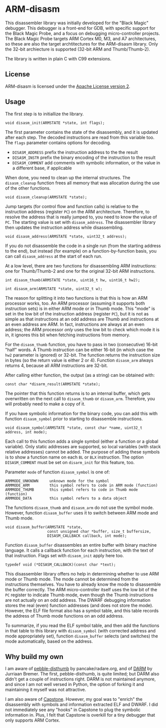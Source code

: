 # ARM-disasm

This disassembler library was initially developed for the "Black Magic" debugger. This debugger is a front-end for GDB, with specific support for the Black Magic Probe, and a focus on debugging micro-controller projects. The Black Magic Probe targets ARM Cortex M0, M3, and A7 architectures, so these are also the target archtitectures for the ARM-disasm library. Only the 32-bit archiecture is supported (32-bit ARM and Thumb/Thumb-2).

The library is written in plain C with C99 extensions.

## License

ARM-disasm is licensed under the [Apache License version 2](https://www.apache.org/licenses/LICENSE-2.0).

## Usage

The first step is to initiallize the library.

    void disasm_init(ARMSTATE *state, int flags);

The first parameter contains the state of the disassembly, and it is updated after each step. The decoded instructions are read from this variable too. The `flags` parameter contains options for decoding.

* `DISASM_ADDRESS`  prefix the instruction address to the the result
* `DISASM_INSTR`    prefix the binary encoding of the instruction to the result
* `DISASM_COMMENT`  add comments with symbolic information, or the value in a different base, if applicable

When done, you need to clean up the internal structures. The `disasm_cleanup` function frees all memory that was allocation during the use of the other functions.

    void disasm_cleanup(ARMSTATE *state);

Jump targets (for control flow and function calls) is relative to the instruction address (register `PC`) on the ARM architecture. Therefore, to resolve the address that is really jumped to, you need to know the value of `PC`. The starting value is set with `disasm_address`. The disassembler library then updates the instruction address while disassembling.

    void disasm_address(ARMSTATE *state, uint32_t address);

If you do not disassemble the code in a single run (from the starting address to the end), but instead (for example) on a function-by-function basis, you can call `disasm_address` at the start of each run.

At a low level, there are two functions for disassembling ARM instructions: one for Thumb/Thumb-2 and one for the original 32-bit ARM instructions.

    int disasm_thumb(ARMSTATE *state, uint16_t hw, uint16_t hw2);

    int disasm_arm(ARMSTATE *state, uint32_t w);

The reason for splitting it into two functions is that this is how an ARM processor works, too. An ARM processor (assuming it supports both instruction sets) is in either ARM mode or in Thumb mode. This "mode" is set in the low bit of the instruction address (register `PC`), but it is not as simple as that instructions at an odd address are Thumb and instructions at an even address are ARM. In fact, instructions are always at an even address; the ARM processor *only* uses the low bit to check which mode it is in, it ignores this bit when fetching instructions from memory.

For the `disasm_thumb` function, you have to pass in two (consecutive) 16-bit "half" words. A Thumb instruction can be either 16-bit (in which case the `hw2` parameter is ignored) or 32-bit. The function returns the instruction size in bytes (so the return value is either 2 or 4). Function `disasm_arm` always returns 4, because all ARM instructions are 32-bit.

After calling either function, the output (as a string) can be obtained with:

    const char *disarm_result(ARMSTATE *state);

The pointer that this function returns is to an internal buffer, which gets overwritten on the next call to `disasm_thumb` or `disasm_arm`. Therefore, you will probably need to make a copy of it.

If you have symbolic information for the binary code, you can add this with function `disasm_symbol` prior to starting to disassemble instructions.

    void disasm_symbol(ARMSTATE *state, const char *name, uint32_t address, int mode);

Each call to this function adds a single symbol (either a function or a global variable). Only static addresses are supported, so local variables (with stack relative addresses) cannot be added. The purpose of adding these symbols is to show a function name on each `BL` or `BLX` instruction. The option `DISASM_COMMENT` must be set on `disarm_init` for this feature, too.

Parameter `mode` of function `disasm_symbol` is one of:

    ARMMODE_UNKNOWN     unknown mode for the symbol
    ARMMODE_ARM         this symbol refers to code in ARM mode (function)
    ARMMODE_THUMB       this symbol refers to code in Thumb mode (function)
    ARMMODE_DATA        this symbol refers to a data object

The functions `disasm_thumb` and `disasm_arm` do not use the symbol mode. However, function `disasm_buffer` uses it to switch between ARM mode and Thumb mode.

    void disasm_buffer(ARMSTATE *state,
                       const unsigned char *buffer, size_t buffersize,
                       DISASM_CALLBACK callback, int mode);

Function `disasm_buffer` disassembles an entire buffer with binary machine language. It calls a callback function for each instruction, with the text of that instruction. Flags set with `disasm_init` apply here too.

    typedef void (*DISASM_CALLBACK)(const char *text);

This disassembler library offers no help in determining whether to use ARM mode or Thumb mode. The mode cannot be determined from the instructions themselves. You have to already know the mode to disassemble the buffer correctly. The ARM micro-controller itself uses the low bit of the `PC` register to indicate Thumb mode, even though the Thumb instructions are not actually on an odd address. The DWARF debugging information stores the real (even) function addresses (and does not store the mode). However, the ELF file format also has a symbol table, and this table records the address of Thumb mode functions on an odd address.

To summarize, if you read the ELF symbol table, and then add the functions in that table to this library with `disasm_symbol` (with corrected address and mode appropriately set), function `disasm_buffer` selects (and switches) the mode automatically, based on the address.

## Why build my own

I am aware of [pebble-disthumb](https://github.com/radare/pebble-disthumb) by pancake/radare.org, and of [DARM](https://github.com/jbremer/darm) by Jurriaan Bremer. The first, pebble-disthumb, is quite limited; but DARM also didn't get a couple of instructions right. DARM is not maintained anymore, and since I am not well versed in Python, the option of forking it and maintaining it myself was not attractive.

I am also aware of [Capstone](http://www.capstone-engine.org/). However, my goal was to "enrich" the disassembly with symbols and information extracted ELF and DWARF. I did not immediately see any "hooks" in Capstone to plug the symbolic information in. Plus, I felt that Capstone is overkill for a tiny debugger that only supports ARM Cortex.

